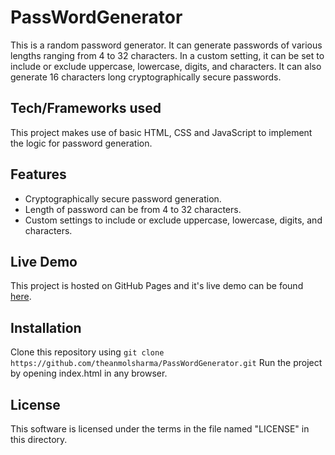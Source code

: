 # PassWordGenerator
This is a random password generator. It can generate passwords of various lengths ranging from 4 to 32 characters. In a custom setting, it can be set to include or exclude uppercase, lowercase, digits, and characters. It can also generate 16 characters long cryptographically secure passwords.

## Tech/Frameworks used
This project makes use of basic HTML, CSS and JavaScript to implement the logic for password generation.

## Features
* Cryptographically secure password generation.
* Length of password can be from 4 to 32 characters.
* Custom settings to include or exclude uppercase, lowercase, digits, and characters.

## Live Demo
This project is hosted on GitHub Pages and it's live demo can be found <a href="https://theanmolsharma.github.io/PassWordGenerator/">here</a>.

## Installation
Clone this repository using `git clone https://github.com/theanmolsharma/PassWordGenerator.git`
Run the project by opening index.html in any browser.

## License 
This software is licensed under the terms in the file named "LICENSE" in this directory.

